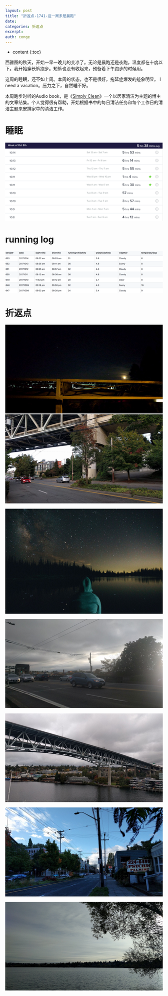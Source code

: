 ```yaml
---
layout: post
title: "折返点-1741-这一周多是晨跑"
date:
categories: 折返点
excerpt:
auth: conge
---
```

* content
{:toc}

西雅图的秋天，开始一早一晚儿的变凉了。无论是晨跑还是夜跑，温度都在十度以下。我开始穿长裤跑步。短裤也没有收起来，预备着下午跑步的时候用。

这周的睡眠，还不如上周。本周的状态，也不是很好。拖延症爆发的迹象明显。 I need a vacation。压力之下，自然睡不好。

本周跑步时听的Audio book，是《[Simply Clean](https://book.douban.com/subject/17576760/)》一个以居家清洁为主题的博主的文章结集。个人觉得很有帮助，开始根据书中的每日清洁任务和每个工作日的清洁主题来安排家中的清洁工作。

# 睡眠

![Sleeping chart](/assets/images/折返点/118382-f6dd62abe4221fb9.png)

# running log

![Running log week 41 2017](/assets/images/折返点/118382-2068e05cfbcc0744.png)

# 折返点

![20171008.jpg](/assets/images/折返点/118382-d20b22404b14716c.jpg)
![20171009.jpg](/assets/images/折返点/118382-b756fedc148381d7.jpg)

![20171010.jpg 这照片来自网上，这天跑步忘记拍照了](/assets/images/折返点/118382-e300a2cde7e6c6e3.jpg)

![20171011.jpg](/assets/images/折返点/118382-3b14283945161e66.jpg)

![20171012.jpg](/assets/images/折返点/118382-def41642e3527771.jpg)

![20171013.jpg](/assets/images/折返点/118382-e5d1cc3b6fab785a.jpg)

![20171014.jpg](/assets/images/折返点/118382-a41f545be41c5c87.jpg)
